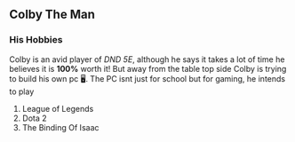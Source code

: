 ## Colby The Man
### His Hobbies

  Colby is an avid player of *DND 5E*, although he says it takes a lot of time he believes it is **100%** worth it! But away from the table top side Colby is trying to build his own pc :desktop_computer:. The PC isnt just for school but for gaming, he intends to play 
  1. League of Legends
  2. Dota 2
  3. The Binding Of Isaac
